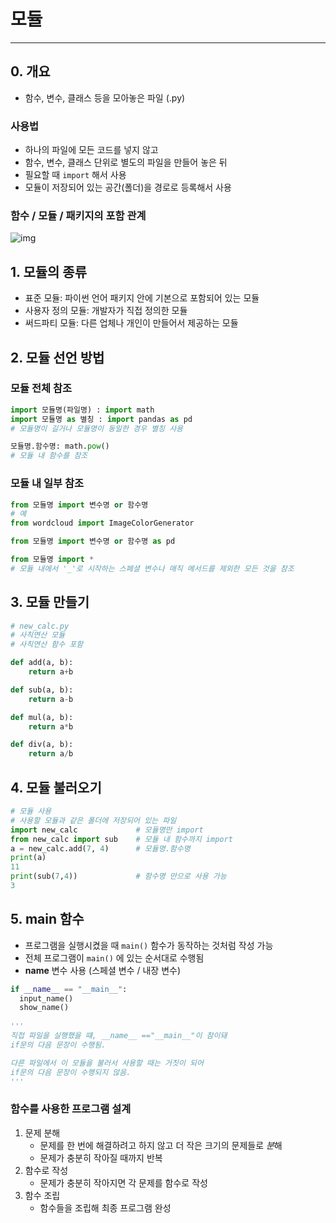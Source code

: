 # 모듈

---

 ## 0. 개요

- 함수, 변수, 클래스 등을 모아놓은 파일 (.py)

### 사용법

- 하나의 파일에 모든 코드를 넣지 않고
- 함수, 변수, 클래스 단위로 별도의 파일을 만들어 놓은 뒤
- 필요할 때 `import` 해서 사용
- 모듈이 저장되어 있는 공간(폴더)을 경로로 등록해서 사용

### 함수 / 모듈 / 패키지의 포함 관계

![img](https://t1.daumcdn.net/cfile/tistory/9976BC4E5C6B98863E)

## 1. 모듈의 종류

- 표준 모듈: 파이썬 언어 패키지 안에 기본으로 포함되어 있는 모듈
- 사용자 정의 모듈: 개발자가 직접 정의한 모듈
- 써드파티 모듈: 다른 업체나 개인이 만들어서 제공하는 모듈

## 2.  모듈 선언 방법

### 모듈 전체 참조

```python
import 모듈명(파일명) : import math
import 모듈명 as 별칭 : import pandas as pd
# 모듈명이 길거나 모듈명이 동일한 경우 별칭 사용

모듈명.함수명: math.pow()
# 모듈 내 함수를 참조
```

### 모듈 내 일부 참조

```python
from 모듈명 import 변수명 or 함수명
# 예
from wordcloud import ImageColorGenerator

from 모듈명 import 변수명 or 함수명 as pd

from 모듈명 import *
# 모듈 내에서 '_'로 시작하는 스페셜 변수나 매직 메서드를 제외한 모든 것을 참조
```

## 3. 모듈 만들기

```python
# new_calc.py
# 사칙연산 모듈
# 사칙연산 함수 포함

def add(a, b):
    return a+b

def sub(a, b):
    return a-b

def mul(a, b):
    return a*b

def div(a, b):
    return a/b
```

## 4. 모듈 불러오기

```python
# 모듈 사용
# 사용할 모듈과 같은 폴더에 저장되어 있는 파일
import new_calc             # 모듈명만 import
from new_calc import sub    # 모듈 내 함수까지 import
a = new_calc.add(7, 4)      # 모듈명.함수명
print(a)
11
print(sub(7,4))             # 함수명 만으로 사용 가능
3
```

## 5. __main__ 함수

- 프로그램을 실행시켰을 때 `main()` 함수가 동작하는 것처럼 작성 가능
- 전체 프로그램이 `main()` 에 있는 순서대로 수행됨
- __name__ 변수 사용 (스페셜 변수 / 내장 변수)

```python
if __name__ == "__main__":
  input_name()
  show_name()
  
'''
직접 파일을 실행했을 떄, __name__ =="__main__"이 참이돼
if문의 다음 문장이 수행됨.

다른 파일에서 이 모듈을 불러서 사용할 때는 거짓이 되어
if문의 다음 문장이 수행되지 않음.
'''
```

### 함수를 사용한 프로그램 설계

1. 문제 분해
   - 문제를 한 번에 해결하려고 하지 않고 더 작은 크기의 문제들로 *분*해
   - 문제가 충분히 작아질 때까지 반복
2. 함수로 작성
   - 문제가 충분히 작아지면 각 문제를 함수로 작성
3. 함수 조립
   - 함수들을 조립해 최종 프로그램 완성